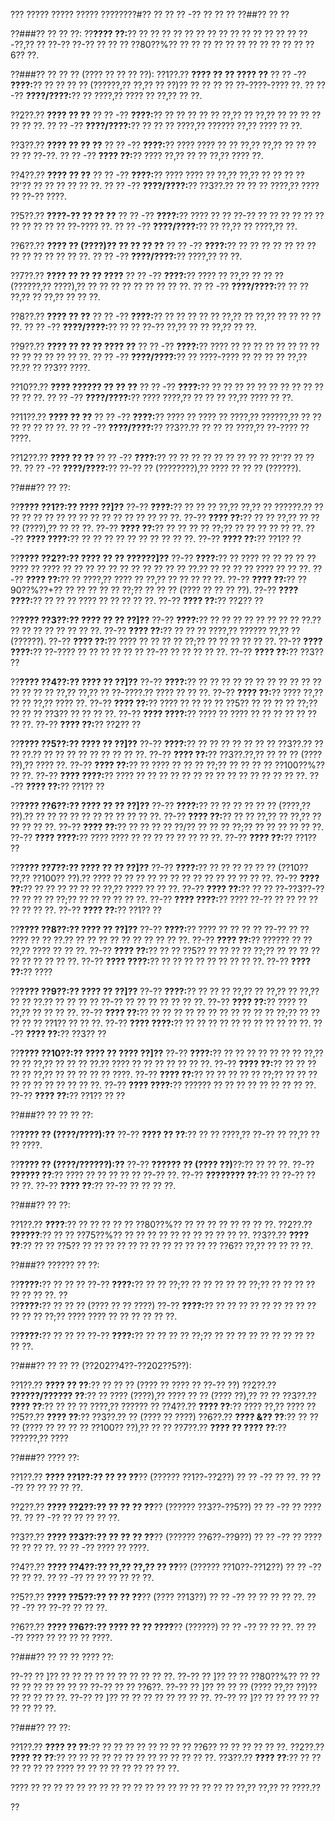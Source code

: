 ??? ????? ????? ????? ????????#?? ?? ?? ?? -?? ?? ?? ??
??##?? ?? ??

??###?? ?? ?? ??:
??**???? ??:**?? ?? ?? ?? ?? ?? ?? ?? ?? ?? ?? ?? ?? ?? ?? ??-??,?? ?? ??-?? ??-?? ?? ?? ?? ??80??%?? ?? ?? ?? ?? ?? ?? ?? ?? ?? ?? ?? ??6?? ??.

??###?? ?? ?? ?? (???? ?? ?? ?? ??):
??1??.?? **???? ?? ?? ???? ??**
??  ?? -?? **????:**?? ?? ?? ?? ?? (??????,?? ??,?? ?? ??)?? ?? ?? ?? ?? ??-????-???? ??.
??  ?? -?? **????/????:**?? ?? ????,?? ???? ?? ??,?? ?? ??.

??2??.?? **???? ?? ??**
??  ?? -?? **????:**?? ?? ?? ?? ?? ?? ??,?? ?? ??,?? ?? ?? ?? ?? ?? ?? ??.
??  ?? -?? **????/????:**?? ?? ?? ?? ????,?? ?????? ??,?? ???? ?? ??.

??3??.?? **???? ?? ?? ??**
??  ?? -?? **????:**?? ???? ???? ?? ?? ??,?? ??,?? ?? ?? ?? ?? ?? ??-??.
??  ?? -?? **???? ??:**?? ???? ??,?? ?? ?? ??,?? ???? ??.

??4??.?? **???? ?? ??**
??  ?? -?? **????:**?? ???? ???? ?? ??,?? ??,?? ?? ?? ?? ?? ??'?? ?? ?? ?? ?? ?? ??.
??  ?? -?? **????/????:**?? ??3??.?? ?? ?? ?? ????,?? ???? ?? ??-?? ????.

??5??.?? **????-?? ?? ?? ??**
??  ?? -?? **????:**?? ???? ?? ?? ??-?? ?? ?? ?? ?? ?? ?? ?? ?? ?? ?? ?? ??-???? ??.
??  ?? -?? **????/????:**?? ?? ??,?? ?? ????,?? ??.

??6??.?? **???? ?? (????)?? ?? ?? ?? ??**
??  ?? -?? **????:**?? ?? ?? ?? ?? ?? ?? ?? ?? ?? ?? ?? ?? ?? ??.
??  ?? -?? **????/????:**?? ????,?? ?? ??.

??7??.?? **???? ?? ?? ?? ????**
??  ?? -?? **????:**?? ???? ?? ??,?? ?? ?? ?? (??????,?? ????),?? ?? ?? ?? ?? ?? ?? ?? ?? ??.
??  ?? -?? **????/????:**?? ?? ?? ??,?? ?? ??,?? ?? ?? ??.

??8??.?? **???? ?? ??**
??  ?? -?? **????:**?? ?? ?? ?? ?? ?? ??,?? ?? ??,?? ?? ?? ?? ?? ??.
??  ?? -?? **????/????:**?? ?? ?? ??-?? ??,?? ?? ?? ??,?? ?? ??.

??9??.?? **???? ?? ?? ?? ???? ??**
??  ?? -?? **????:**?? ???? ?? ?? ?? ?? ?? ?? ?? ?? ?? ?? ?? ?? ?? ?? ??.
??  ?? -?? **????/????:**?? ?? ????-???? ?? ?? ?? ?? ??,?? ??.?? ?? ??3?? ????.

??10??.?? **???? ?????? ?? ?? ??**
??   ?? -?? **????:**?? ?? ?? ?? ?? ?? ?? ?? ?? ?? ?? ?? ?? ??.
??   ?? -?? **????/????:**?? ???? ????,?? ?? ?? ?? ??,?? ???? ?? ??.

??11??.?? **???? ?? ??**
??   ?? -?? **????:**?? ???? ?? ???? ?? ????,?? ??????,?? ?? ?? ?? ?? ?? ?? ??.
??   ?? -?? **????/????:**?? ??3??.?? ?? ?? ?? ????,?? ??-???? ?? ????.

??12??.?? **???? ?? ??**
??   ?? -?? **????:**?? ?? ?? ?? ?? ?? ?? ?? ?? ?? ??'?? ?? ?? ??.
??   ?? -?? **????/????:**?? ??-?? ?? (????????),?? ???? ?? ?? ?? (??????).

??###?? ?? ??:

??**???? ??1??:?? ???? ??]??**
??-?? **????:**?? ?? ?? ?? ??,?? ??,?? ?? ??????.?? ?? ?? ?? ?? ?? ?? ?? ?? ?? ?? ?? ?? ?? ?? ?? ??.
??-?? **???? ??:**?? ?? ?? ??,?? ?? ?? ?? (????),?? ?? ?? ??.
??-?? **???? ??:**?? ?? ?? ?? ?? ??;?? ?? ?? ?? ?? ?? ??.
??-?? **???? ????:**?? ?? ?? ?? ?? ?? ?? ?? ?? ?? ??.
??-?? **???? ??:**?? ??1?? ??

??**???? ??2??:?? ???? ?? ?? ??????]??**
??-?? **????:**?? ?? ???? ?? ?? ?? ?? ?? ???? ?? ???? ?? ?? ?? ?? ?? ?? ?? ?? ?? ?? ?? ??.?? ?? ?? ?? ?? ???? ?? ?? ??.
??-?? **???? ??:**?? ?? ????,?? ???? ?? ??,?? ?? ?? ?? ?? ??.
??-?? **???? ??:**?? ??90??%??+?? ?? ?? ?? ?? ?? ??;?? ?? ?? ?? (???? ?? ?? ?? ??).
??-?? **???? ????:**?? ?? ?? ?? ???? ?? ?? ?? ?? ??.
??-?? **???? ??:**?? ??2?? ??

??**???? ??3??:?? ???? ?? ?? ??]??**
??-?? **????:**?? ?? ?? ?? ?? ?? ?? ?? ?? ??.?? ?? ?? ?? ?? ?? ?? ?? ??.
??-?? **???? ??:**?? ?? ?? ?? ????,?? ?????? ??,?? ?? (??????).
??-?? **???? ??:**?? ???? ?? ?? ?? ?? ??;?? ?? ?? ?? ?? ?? ??.
??-?? **???? ????:**?? ??-???? ?? ?? ?? ?? ?? ?? ??-?? ?? ?? ?? ?? ??.
??-?? **???? ??:**?? ??3?? ??

??**???? ??4??:?? ???? ?? ??]??**
??-?? **????:**?? ?? ?? ?? ?? ?? ?? ?? ?? ?? ?? ?? ?? ?? ?? ?? ??,?? ??,?? ?? ??-????.?? ???? ?? ?? ??.
??-?? **???? ??:**?? ???? ??,?? ?? ?? ??,?? ???? ??.
??-?? **???? ??:**?? ???? ?? ?? ?? ?? ??5?? ?? ?? ?? ?? ??;?? ?? ?? ?? ??3?? ?? ?? ?? ??.
??-?? **???? ????:**?? ???? ?? ???? ?? ?? ?? ?? ?? ?? ?? ??.
??-?? **???? ??:**?? ??2?? ??

??**???? ??5??:?? ???? ?? ??]??**
??-?? **????:**?? ?? ?? ?? ?? ?? ?? ?? ??3??.?? ?? ?? ??.?? ?? ?? ?? ?? ?? ?? ?? ?? ??.
??-?? **???? ??:**?? ??3??.??,?? ?? ?? ?? (???? ??),?? ???? ??.
??-?? **???? ??:**?? ?? ???? ?? ?? ?? ??;?? ?? ?? ?? ?? ??100??%?? ?? ??.
??-?? **???? ????:**?? ???? ?? ?? ?? ?? ?? ?? ?? ?? ?? ?? ?? ?? ?? ?? ??.
??-?? **???? ??:**?? ??1?? ??

??**???? ??6??:?? ???? ?? ?? ??]??**
??-?? **????:**?? ?? ?? ?? ?? ?? ?? (????,?? ??).?? ?? ?? ?? ?? ?? ?? ?? ?? ?? ?? ??.
??-?? **???? ??:**?? ?? ?? ??,?? ?? ??,?? ?? ?? ?? ?? ??.
??-?? **???? ??:**?? ?? ?? ?? ?? ??/?? ?? ?? ?? ??;?? ?? ?? ?? ?? ?? ??.
??-?? **???? ????:**?? ???? ???? ?? ?? ?? ?? ?? ?? ?? ??.
??-?? **???? ??:**?? ??1?? ??

??**???? ??7??:?? ???? ?? ?? ??]??**
??-?? **????:**?? ?? ?? ?? ?? ?? ?? (??10?? ??,?? ??100?? ??).?? ???? ?? ?? ?? ?? ?? ?? ?? ?? ?? ?? ?? ?? ?? ??.
??-?? **???? ??:**?? ?? ?? ?? ?? ?? ?? ??,?? ???? ?? ?? ??.
??-?? **???? ??:**?? ?? ?? ??-??3??-?? ?? ?? ?? ?? ??;?? ?? ?? ?? ?? ?? ??.
??-?? **???? ????:**?? ???? ??-?? ?? ?? ?? ?? ?? ?? ?? ??.
??-?? **???? ??:**?? ??1?? ??

??**???? ??8??:?? ???? ?? ??]??**
??-?? **????:**?? ???? ?? ?? ?? ?? ??-?? ?? ?? ???? ?? ?? ??.?? ?? ?? ?? ?? ?? ?? ?? ?? ?? ??.
??-?? **???? ??:**?? ?????? ?? ?? ??,?? ???? ?? ?? ??.
??-?? **???? ??:**?? ?? ?? ??5?? ?? ?? ?? ?? ??;?? ?? ?? ?? ?? ?? ?? ?? ?? ?? ??.
??-?? **???? ????:**?? ?? ?? ?? ?? ?? ?? ?? ?? ??.
??-?? **???? ??:**?? ????

??**???? ??9??:?? ???? ?? ??]??**
??-?? **????:**?? ?? ?? ?? ??,?? ?? ??,?? ?? ??,?? ?? ?? ??.?? ?? ?? ?? ?? ??-?? ?? ?? ?? ?? ?? ?? ??.
??-?? **???? ??:**?? ???? ?? ??,?? ?? ?? ?? ??.
??-?? **???? ??:**?? ?? ?? ?? ?? ?? ?? ?? ?? ?? ?? ?? ??;?? ?? ?? ?? ?? ?? ??1?? ?? ?? ??.
??-?? **???? ????:**?? ?? ?? ?? ?? ?? ?? ?? ?? ?? ?? ??.
??-?? **???? ??:**?? ??3?? ??

??**???? ??10??:?? ???? ?? ???? ??]??**
??-?? **????:**?? ?? ?? ?? ?? ?? ?? ?? ??,?? ?? ?? ??,?? ?? ?? ?? ??.?? ???? ?? ?? ?? ?? ?? ?? ??.
??-?? **???? ??:**?? ?? ?? ?? ?? ?? ??,?? ?? ?? ?? ?? ?? ????.
??-?? **???? ??:**?? ?? ?? ?? ?? ?? ??;?? ?? ?? ?? ?? ?? ?? ?? ?? ?? ?? ??.
??-?? **???? ????:**?? ?????? ?? ?? ?? ?? ?? ?? ?? ?? ??.
??-?? **???? ??:**?? ??1?? ?? ??

??###?? ?? ?? ?? ??:

??**???? ?? (????/????):??**
??-?? **???? ?? ??**:?? ?? ?? ????,?? ??-?? ?? ??,?? ?? ?? ????.

??**???? ?? (????/??????):??**
??-?? **?????? ?? (???? ??)**??:?? ?? ?? ??.
??-?? **?????? ??**:?? ???? ?? ?? ?? ?? ?? ??-?? ??.
??-?? **???????? ??**:?? ?? ??-?? ?? ?? ??.
??-?? **???? ??**:?? ??-?? ?? ?? ?? ??.

??###?? ?? ??:

??1??.?? **????**:?? ?? ?? ?? ?? ?? ??80??%?? ?? ?? ?? ?? ?? ?? ?? ??.
??2??.?? **??????**:?? ?? ?? ??75??%?? ?? ?? ?? ?? ?? ?? ?? ?? ?? ?? ??.
??3??.?? **???? ??**:?? ?? ?? ??5?? ?? ?? ?? ?? ?? ?? ?? ?? ?? ?? ?? ?? ??6?? ??,?? ?? ?? ?? ??.

??###?? ?????? ?? ??:

??**????:**?? ?? ?? ??
??-?? **????:**?? ?? ?? ??;?? ?? ?? ?? ?? ?? ??;?? ?? ?? ?? ?? ?? ?? ?? ??.
??  
??**????:**?? ?? ?? ?? (???? ?? ?? ????)
??-?? **????:**?? ?? ?? ?? ?? ?? ?? ?? ?? ?? ?? ?? ?? ??;?? ???? ???? ?? ?? ?? ?? ?? ??.

??**????:**?? ?? ?? ??
??-?? **????:**?? ?? ?? ?? ?? ??;?? ?? ?? ?? ?? ?? ?? ?? ?? ?? ?? ??.

??###?? ?? ?? ?? (??202??4??-??202??5??):

??1??.?? **???? ?? ??**:?? ?? ?? ?? (???? ?? ???? ?? ??-?? ??)
??2??.?? **??????/?????? ??**:?? ?? ???? (????),?? ???? ?? ?? (???? ??),?? ?? ??
??3??.?? **???? ??**:?? ?? ?? ?? ????,?? ?????? ??
??4??.?? **???? ??**:?? ???? ??,?? ???? ??
??5??.?? **???? ??**:?? ??3??.?? ?? (???? ?? ????)
??6??.?? **???? &?? ??**:?? ?? ?? ?? (???? ?? ?? ?? ?? ??100?? ??),?? ?? ??
??7??.?? **???? ?? ???? ??**:?? ??????,?? ????

??###?? ???? ??:

??1??.?? **???? ??1??:?? ?? ?? ??**?? (?????? ??1??-??2??)
??  ?? -?? ?? ??.
??  ?? -?? ?? ?? ?? ?? ??.

??2??.?? **???? ??2??:?? ?? ?? ?? ??**?? (?????? ??3??-??5??)
??  ?? -?? ?? ???? ??.
??  ?? -?? ?? ?? ?? ?? ??.

??3??.?? **???? ??3??:?? ?? ?? ?? ??**?? (?????? ??6??-??9??)
??  ?? -?? ?? ???? ?? ?? ?? ??.
??  ?? -?? ???? ?? ????.

??4??.?? **???? ??4??:?? ??,?? ??,?? ?? ??**?? (?????? ??10??-??12??)
??  ?? -?? ?? ?? ??.
??  ?? -?? ?? ?? ?? ?? ?? ??.

??5??.?? **???? ??5??:?? ?? ?? ??**?? (???? ??13??)
??  ?? -?? ?? ?? ?? ?? ??.
??  ?? -?? ?? ??-?? ?? ?? ??.

??6??.?? **???? ??6??:?? ???? ?? ?? ????**?? (??????)
??  ?? -?? ?? ?? ??.
??  ?? -?? ???? ?? ?? ?? ?? ????.

??###?? ?? ?? ?? ???? ??:

??-?? ?? ]?? ?? ?? ?? ?? ?? ?? ?? ?? ?? ??.
??-?? ?? ]?? ?? ?? ??80??%?? ?? ?? ?? ?? ?? ?? ?? ?? ?? ??-?? ?? ?? ??6??.
??-?? ?? ]?? ?? ?? ?? (???? ??,?? ??)?? ?? ?? ?? ?? ??.
??-?? ?? ]?? ?? ?? ?? ?? ?? ?? ?? ??.
??-?? ?? ]?? ?? ?? ?? ?? ?? ?? ?? ?? ??.

??###?? ?? ??:

??1??.?? **???? ?? ??**:?? ?? ?? ?? ?? ?? ?? ?? ?? ??6?? ?? ?? ?? ?? ?? ??.
??2??.?? **???? ?? ??**:?? ?? ?? ?? ?? ?? ?? ?? ?? ?? ?? ?? ?? ??.
??3??.?? **???? ??**:?? ?? ?? ?? ?? ?? ?? ???? ?? ?? ?? ?? ?? ?? ?? ?? ??.

???? ?? ?? ?? ?? ?? ?? ?? ?? ?? ?? ?? ?? ?? ?? ?? ?? ?? ?? ??,?? ??,?? ?? ????.??

??